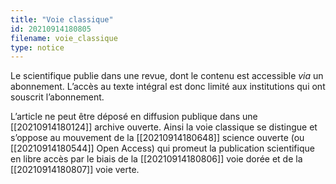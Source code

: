 ```yaml
---
title: "Voie classique"
id: 20210914180805
filename: voie_classique
type: notice
---
```


Le scientifique publie dans une revue, dont le contenu est accessible *via* un abonnement. L’accès au texte intégral est donc limité aux institutions qui ont souscrit l’abonnement.

L’article ne peut être déposé en diffusion publique dans une [[20210914180124]] archive ouverte. Ainsi la voie classique se distingue et s’oppose au mouvement de la [[20210914180648]] science ouverte (ou [[20210914180544]] Open Access) qui promeut la publication scientifique en libre accès par le biais de la [[20210914180806]] voie dorée et de la [[20210914180807]] voie verte.

